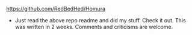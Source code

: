 https://github.com/RedBedHed/Homura
- Just read the above repo readme and did my stuff. Check it out. This was written in 2 weeks. Comments and criticisms are welcome.
